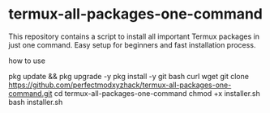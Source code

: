 # termux-all-packages-one-command
This repository contains a script to install all important Termux packages in just one command. Easy setup for beginners and fast installation process.


how to use 

pkg update && pkg upgrade -y
pkg install -y git bash curl wget
git clone https://github.com/perfectmodxyzhack/termux-all-packages-one-command.git
cd termux-all-packages-one-command
chmod +x installer.sh
bash installer.sh
